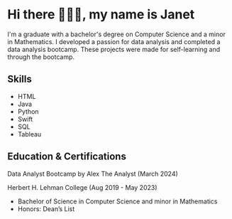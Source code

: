 # Hi there 👋👩‍💻, my name is Janet
I'm a graduate with a bachelor's degree on Computer Science and a minor in Mathematics. I developed a passion for data analysis and completed a data analysis bootcamp. These projects were made for self-learning and through the bootcamp.

## Skills
* HTML
* Java
* Python
* Swift
* SQL
* Tableau


## Education & Certifications
Data Analyst Bootcamp by Alex The Analyst (March 2024)

Herbert H. Lehman College (Aug 2019 - May 2023)

- Bachelor of Science in Computer Science and minor in Mathematics
- Honors: Dean’s List



